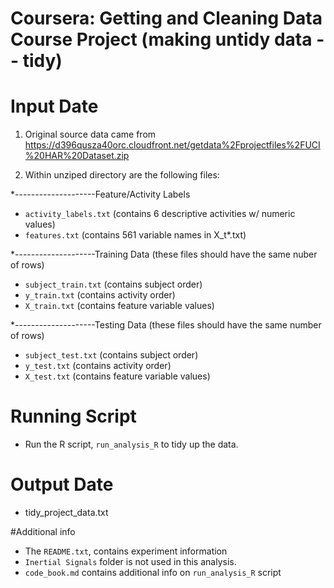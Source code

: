# Coursera: Getting and Cleaning Data Course Project (making untidy data -- tidy)

# Input Date
1. Original source data came from https://d396qusza40orc.cloudfront.net/getdata%2Fprojectfiles%2FUCI%20HAR%20Dataset.zip

2. Within unziped directory are the following files:

*--------------------Feature/Activity Labels
* `activity_labels.txt` (contains 6 descriptive activities w/ numeric values)
* `features.txt` (contains 561 variable names in X_t*.txt)

*--------------------Training Data (these files should have the same nuber of rows)
* `subject_train.txt` (contains subject order)
* `y_train.txt` (contains activity order)
* `X_train.txt` (contains feature variable values)

*--------------------Testing Data (these files should have the same number of rows)
* `subject_test.txt` (contains subject order)
* `y_test.txt` (contains activity order)
* `X_test.txt` (contains feature variable values)

# Running Script
* Run the R script, `run_analysis_R` to tidy up the data.

# Output Date 
* tidy_project_data.txt 

#Additional info
* The `README.txt`, contains experiment information
* `Inertial Signals` folder is not used in this analysis.
* `code_book.md` contains additional info on `run_analysis_R` script
